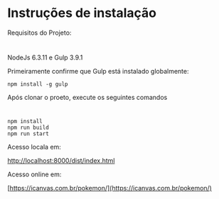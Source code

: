 # Instruções de instalação
Requisitos do Projeto:
#
NodeJs 6.3.11 e
Gulp 3.9.1

Primeiramente confirme que Gulp  está instalado globalmente:

    npm install -g gulp

Após clonar o proeto, execute os seguintes comandos
#
    npm install
    npm run build
    npm run start
    
Acesso locala em:

[http://localhost:8000/dist/index.html](http://localhost:8000/dist/index.html)


Acesso online em:

[https://icanvas.com.br/pokemon/](https://icanvas.com.br/pokemon/)





